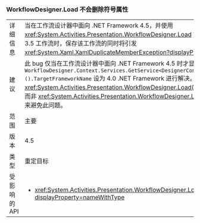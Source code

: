 ### <a name="workflowdesignerload-doesnt-remove-symbol-property"></a>WorkflowDesigner.Load 不会删除符号属性

|   |   |
|---|---|
|详细信息|当在工作流设计器中面向 .NET Framework 4.5，并使用 <xref:System.Activities.Presentation.WorkflowDesigner.Load> 方法加载重新托管的 3.5 工作流时，保存该工作流的同时将引发 <xref:System.Xaml.XamlDuplicateMemberException?displayProperty=name>。|
|建议|此 bug 仅当在工作流设计器中面向 .NET Framework 4.5 时才显示，因此可通过将 <code>WorkflowDesigner.Context.Services.GetService&lt;DesignerConfigurationService&gt;().TargetFrameworkName</code> 设为 4.0 .NET Framework 进行解决。或者，可使用 <xref:System.Activities.Presentation.WorkflowDesigner.Load(System.String)> 方法而非 <xref:System.Activities.Presentation.WorkflowDesigner.Load> 方法加载工作流来避免此问题。|
|范围|主要|
|版本|4.5|
|类型|重定目标|
|受影响的 API|<ul><li><xref:System.Activities.Presentation.WorkflowDesigner.Load?displayProperty=nameWithType></li></ul>|

